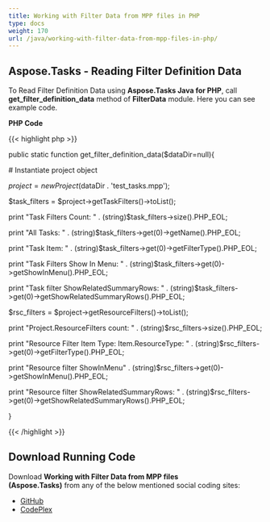 ```yaml
---
title: Working with Filter Data from MPP files in PHP
type: docs
weight: 170
url: /java/working-with-filter-data-from-mpp-files-in-php/
---
```


## **Aspose.Tasks - Reading Filter Definition Data**
To Read Filter Definition Data using **Aspose.Tasks Java for PHP**, call **get_filter_definition_data** method of **FilterData** module. Here you can see example code.

**PHP Code**

{{< highlight php >}}

 public static function get_filter_definition_data($dataDir=null){

\# Instantiate project object

$project = new Project($dataDir . 'test_tasks.mpp');

$task_filters = $project->getTaskFilters()->toList();

print "Task Filters Count: " . (string)$task_filters->size().PHP_EOL;

print "All Tasks: " . (string)$task_filters->get(0)->getName().PHP_EOL;

print "Task Item: " . (string)$task_filters->get(0)->getFilterType().PHP_EOL;

print "Task Filters Show In Menu: " . (string)$task_filters->get(0)->getShowInMenu().PHP_EOL;

print "Task filter ShowRelatedSummaryRows: "  . (string)$task_filters->get(0)->getShowRelatedSummaryRows().PHP_EOL;

$rsc_filters = $project->getResourceFilters()->toList();

print "Project.ResourceFilters count: " .  (string)$rsc_filters->size().PHP_EOL;

print "Resource Filter Item Type: Item.ResourceType: "  . (string)$rsc_filters->get(0)->getFilterType().PHP_EOL;

print "Resource filter ShowInMenu"  . (string)$rsc_filters->get(0)->getShowInMenu().PHP_EOL;

print "Resource filter ShowRelatedSummaryRows: " . (string)$rsc_filters->get(0)->getShowRelatedSummaryRows().PHP_EOL;

}

{{< /highlight >}}
## **Download Running Code**
Download **Working with Filter Data from MPP files (Aspose.Tasks)** from any of the below mentioned social coding sites:

- [GitHub](https://github.com/aspose-tasks/Aspose.Tasks-for-Java/blob/master/Plugins/Aspose_Tasks_Java_for_PHP/src/aspose/tasks/WorkingWithProjects/FilterData.php)
- [CodePlex](https://asposetasksjavaphp.codeplex.com/SourceControl/latest#src/aspose/tasks/WorkingWithProjects/FilterData.php)
